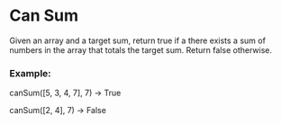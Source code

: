 # Can Sum
Given an array and a target sum, return true if a there exists a sum of numbers 
in the array that totals the target sum. Return false otherwise. 

### Example:
canSum([5, 3, 4, 7], 7) -> True

canSum([2, 4], 7) -> False
